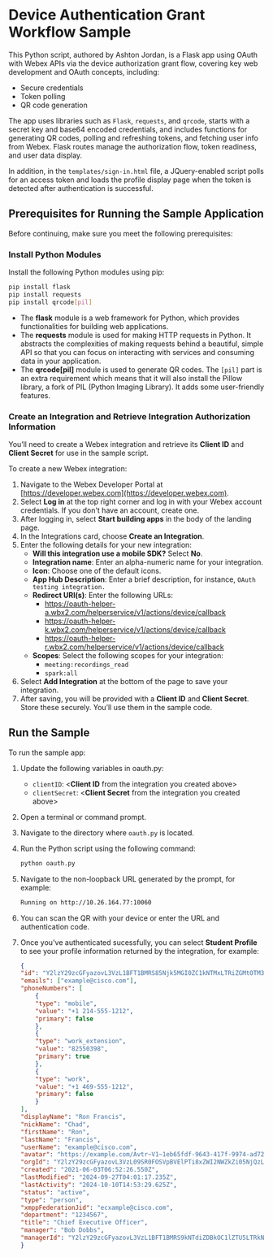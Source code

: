 # Device Authentication Grant Workflow Sample

This Python script, authored by Ashton Jordan, is a Flask app using OAuth with Webex APIs via the device authorization grant flow, covering key web development and OAuth concepts, including:

- Secure credentials
- Token polling
- QR code generation

The app uses libraries such as `Flask`, `requests`, and `qrcode`, starts with a secret key and base64 encoded credentials, and includes functions for generating QR codes, polling and refreshing tokens, and fetching user info from Webex. Flask routes manage the authorization flow, token readiness, and user data display.

In addition, in the <code>templates/sign-in.html</code> file, a JQuery-enabled script polls for an access token and loads the profile display page when the token is detected after authentication is successful.

## Prerequisites for Running the Sample Application

Before continuing, make sure you meet the following prerequisites:

### Install Python Modules

Install the following Python modules using pip:

```bash
pip install flask
pip install requests
pip install qrcode[pil]
```

- The **flask** module is a web framework for Python, which provides functionalities for building web applications.
- The **requests** module is used for making HTTP requests in Python. It abstracts the complexities of making requests behind a beautiful, simple API so that you can focus on interacting with services and consuming data in your application.
- The **qrcode[pil]** module is used to generate QR codes. The `[pil]` part is an extra requirement which means that it will also install the Pillow library, a fork of PIL (Python Imaging Library). It adds some user-friendly features.

### Create an Integration and Retrieve Integration Authorization Information

You’ll need to create a Webex integration and retrieve its **Client ID** and **Client Secret** for use in the sample script.

To create a new Webex integration:

1. Navigate to the Webex Developer Portal at [https://developer.webex.com](https://developer.webex.com).
1. Select **Log in** at the top right corner and log in with your Webex account credentials. If you don't have an account, create one.
1. After logging in, select **Start building apps** in the body of the landing page.
1. In the Integrations card, choose **Create an Integration**.
1. Enter the following details for your new integration:
    - **Will this integration use a mobile SDK?** Select **No**.
    - **Integration name**: Enter an alpha-numeric name for your integration.
    - **Icon**: Choose one of the default icons.
    - **App Hub Description**: Enter a brief description, for instance, `OAuth testing integration.`
    - **Redirect URI(s)**: Enter the following URLs:
        - <https://oauth-helper-a.wbx2.com/helperservice/v1/actions/device/callback>
        - <https://oauth-helper-k.wbx2.com/helperservice/v1/actions/device/callback>
        - <https://oauth-helper-r.wbx2.com/helperservice/v1/actions/device/callback>
    - **Scopes**: Select the following scopes for your integration:
        - `meeting:recordings_read`
        - `spark:all`
1. Select **Add Integration** at the bottom of the page to save your integration.
1. After saving, you will be provided with a **Client ID** and **Client Secret**. Store these securely. You’ll use them in the sample code.

## Run the Sample

To run the sample app:

1. Update the following variables in oauth.py:
    - `clientID`: <**Client ID** from the integration you created above>
    - `clientSecret`: <**Client Secret** from the integration you created above>
1. Open a terminal or command prompt.
1. Navigate to the directory where `oauth.py` is located.
1. Run the Python script using the following command:

    ```bash
    python oauth.py
    ```
1. Navigate to the non-loopback URL generated by the prompt, for example:

   ```bash
   Running on http://10.26.164.77:10060
   ```
1. You can scan the QR with your device or enter the URL and authentication code.
1. Once you've authenticated sucessfully, you can select **Student Profile** to see your profile information returned by the integration, for example:

    ```json
    {
    "id": "Y2lzY29zcGFyazovL3VzL1BFT1BMRS85Njk5MGI0ZC1kNTMxLTRiZGMtOTM3Yy1hMmM2ODNhYzgyYTE",
    "emails": ["example@cisco.com"],
    "phoneNumbers": [
        {
        "type": "mobile",
        "value": "+1 214-555-1212",
        "primary": false
        },
        {
        "type": "work_extension",
        "value": "82550398",
        "primary": true
        },
        {
        "type": "work",
        "value": "+1 469-555-1212",
        "primary": false
        }
    ],
    "displayName": "Ron Francis",
    "nickName": "Chad",
    "firstName": "Ron",
    "lastName": "Francis",
    "userName": "example@cisco.com",
    "avatar": "https://example.com/Avtr~V1~1eb65fdf-9643-417f-9974-ad72cae0e10f/V1~96990b4d-d531-4bdc-937c-a2c683ac82a1~097bae3d2bdd4a909683e6dc8316e61a~FOOBAR",
    "orgId": "Y2lzY29zcGFyazovL3VzL09SR0FOSVpBVElPTi8xZWI2NWZkZi05NjQzLTQxN2YtOTk3NC1hZDcyY2FlMGUxMGY",
    "created": "2021-06-03T06:52:26.550Z",
    "lastModified": "2024-09-27T04:01:17.235Z",
    "lastActivity": "2024-10-10T14:53:29.625Z",
    "status": "active",
    "type": "person",
    "xmppFederationJid": "ecxample@cisco.com",
    "department": "1234567",
    "title": "Chief Executive Officer",
    "manager": "Bob Dobbs",
    "managerId": "Y2lzY29zcGFyazovL3VzL1BFT1BMRS9kNTdiZDBkOC1lZTU5LTRkNTItYjFOOBARBAZzViYTExNDU5Zjc"
    }
    ```
